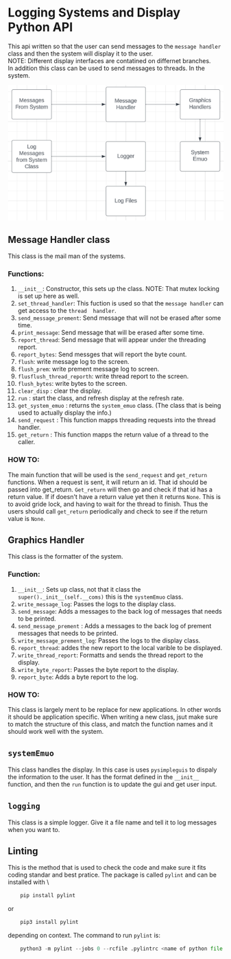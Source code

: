 # Logging Systems and Display Python API
This api written so that the user can send messages to the `message handler` class and then the system will display it to the user. \
NOTE: Different display interfaces are contatined on differnet branches. \
In addition this class can be used to send messages to threads. In the system.

![class structure](logging.png)

## Message Handler class
This class is the mail man of the systems. 
### Functions:
1. `__init__`: Constructor, this sets up the class. NOTE: That mutex locking is set up here as well.
2. `set_thread_handler`: This fuction is used so that the `message handler` can get access to the `thread  handler`.
3. `send_message_prement`: Send message that will not be erased after some time.
4. `print_message`: Send message that will be erased after some time.
5. `report_thread`: Send message that will appear under the threading report.
6. `report_bytes`: Send messges that will report the byte count.
7. `flush`: write message log to the screen.
8. `flush_prem`: write prement message log to screen.
9. `flusflush_thread_reporth`: write thread report to the screen. 
10. `flush_bytes`: write bytes to the screen.
11. `clear_disp` : clear the display. 
12. `run` : start the class, and refresh display at the refresh rate. 
11. `get_system_emuo` : returns the `system_emuo` class. (The class that is being used to actually display the info.)
12. `send_request` : This function mapps threading requests into the thread handler. 
13. `get_return` : This function mapps the return value of a thread to the caller. 

### HOW TO:
The main function that will be used is the `send_request` and `get_return` functions. When a request is sent, it will return an id. That id should be passed into get_return. `Get_return` will then go and check if that id has a return value. If if doesn't have a return value yet then it returns `None`. This is to avoid gride lock, and having to wait for the thread to finish. Thus the users should call  `get_return` periodically and check to see if the return value is `None`.

## Graphics Handler
This class is the formatter of the system.
### Function:
1. `__init__`: Sets up class, not that it class the `super()._init__(self.__coms)` this is the `systemEmuo` class. 
2. `write_message_log`: Passes the logs to the display class.
3. `send_message`: Adds a messages to the back log of messages that needs to be printed. 
4. `send_message_prement` : Adds a messages to the back log of prement messages that needs to be printed. 
5. `write_message_prement_log`: Passes the logs to the display class.
6. `report_thread`: addes the new report to the local varible to be displayed. 
7. `write_thread_report`: Formatts and sends the thread report to the display.
8. `write_byte_report`: Passes the byte report to the display. 
9. `report_byte`: Adds a byte report to the log.

### HOW TO:
This class is largely ment to be replace for new applications. In other words it should be application specific. When writing a new class, jsut make sure to match the structure of this class, and match the function names and it should work well with the system. 

## `systemEmuo`
This class handles the display. In this case is uses `pysimpleguis` to dispaly the information to the user. It has the format defined in the `__init__` function, and then the `run` function is to update the gui and get user input.

## `logging`
This class is a simple logger. Give it a file name and tell it to log messages when you want to. 

## Linting
This is the method that is used to check the code and make sure it fits coding standar and best pratice. The package is called `pylint` and can be installed with \
``` python
    pip install pylint  
```
or 
```python
    pip3 install pylint 
```
depending on context. The command to run `pylint` is:
```python
    python3 -m pylint --jobs 0 --rcfile .pylintrc <name of python file or folder>
```